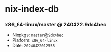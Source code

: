 # nix-index-db
### x86_64-linux/master @ 240422.9dc4bec
- Nixpkgs: `master`@[`9dc4bec`](https://github.com/NixOS/nixpkgs/commit/9dc4bec1a2ece069bd3bed8590f7a9ed994acf75)
- Platform: `x86_64-linux`
- Date: `20240422012555`
